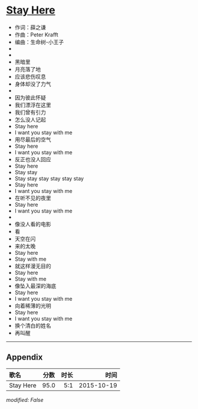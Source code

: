 # [Stay Here](https://music.163.com/song?id=35528483)

* 作词：薛之谦
* 作曲：Peter Krafft
* 编曲：生命树-小王子
* 
* 
* 黑暗里
* 月亮落了地
* 应该悲伤叹息
* 身体却没了力气
* 
* 因为彼此怀疑
* 我们漂浮在这里
* 我们曾有引力
* 怎么没人记起
* Stay here
* I want you stay with me
* 用尽最后的空气
* Stay here
* I want you stay with me
* 反正也没人回应
* Stay here
* Stay stay
* Stay stay stay stay stay stay
* Stay here
* I want you stay with me
* 在听不见的夜里
* Stay here
* I want you stay with me
* 
* 像没人看的电影
* 看
* 天空在闪
* 来的太晚
* Stay here
* Stay with me
* 就这样漫无目的
* Stay here
* Stay with me
* 像坠入最深的海底
* Stay here
* I want you stay with me
* 向着稀薄的光明
* Stay here
* I want you stay with me
* 换个清白的姓名
* 再叫醒


---

## Appendix

|歌名|分数|时长|时间|
|:---|:---:|---:|---:|
|Stay Here|95.0|5:1|2015-10-19

*modified: False*